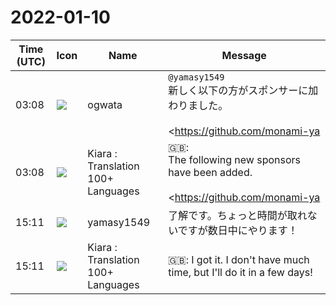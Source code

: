 # 2022-01-10

|Time (UTC)|Icon|Name|Message|
|---|---|---|---|
|03:08|![](https://avatars.slack-edge.com/2019-11-22/845042642576_070441337abaca9fb7b3_72.png)|ogwata|`@yamasy1549`<br>新しく以下の方がスポンサーに加わりました。<br><br><https://github.com/monami-ya|@monami-ya><br><br>ウェブページの改訂をお願いします。<br><https://github.com/sponsors/vivliostyle/dashboard/payouts>|
|03:08|![](https://avatars.slack-edge.com/2021-08-02/2324149410423_2aa7423c4133ecb9f168_72.png)|Kiara : Translation 100+ Languages|🇬🇧: <br>The following new sponsors have been added.<br><br><https://github.com/monami-ya |@monami-ya><br><br>Please revise the web page.<br><https://github.com/sponsors/vivliostyle/dashboard/payouts>|
|15:11|![](https://secure.gravatar.com/avatar/b2dffef7ce30f6f8f399f2a172229711.jpg?s=72&d=https%3A%2F%2Fa.slack-edge.com%2Fdf10d%2Fimg%2Favatars%2Fava_0012-72.png)|yamasy1549|了解です。ちょっと時間が取れないですが数日中にやります！|
|15:11|![](https://avatars.slack-edge.com/2021-08-02/2324149410423_2aa7423c4133ecb9f168_72.png)|Kiara : Translation 100+ Languages|🇬🇧: I got it. I don't have much time, but I'll do it in a few days!|
